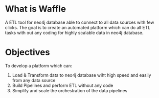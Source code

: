# What is Waffle
A  ETL tool for neo4j database able to connect to all data sources with few clicks.
The goal is to create an automated platform which can do all ETL tasks with out any coding for highly scalable data in neo4j database.

# Objectives
To develop a platform which can:
1. Load & Transform data to neo4j database wiht high speed and easily from any data source
2. Build Pipelines and perform ETL without any code
3. Simplify and scale the orchestration of the data pipelines

   
